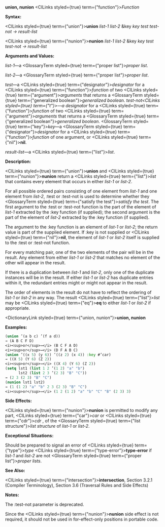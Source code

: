 **union, nunion** <ClLinks styled={true} term={"function"}><i>Function</i></ClLinks> 



**Syntax:** 



<ClLinks styled={true} term={"union"}><b>union</b></ClLinks> *list-1 list-2* &amp;key *key test test-not → result-list* 



<ClLinks styled={true} term={"nunion"}><b>nunion</b></ClLinks> *list-1 list-2* &amp;key *key test test-not → result-list* 



**Arguments and Values:** 



*list-1*—a <GlossaryTerm styled={true} term={"proper list"}><i>proper list</i></GlossaryTerm>. 



*list-2*—a <GlossaryTerm styled={true} term={"proper list"}><i>proper list</i></GlossaryTerm>. 



*test*—a <ClLinks styled={true} term={"designator"}><i>designator</i></ClLinks> for a <ClLinks styled={true} term={"function"}><i>function</i></ClLinks> of two <ClLinks styled={true} term={"argument"}><i>arguments</i></ClLinks> that returns a <GlossaryTerm styled={true} term={"generalized boolean"}><i>generalized boolean</i></GlossaryTerm>. *test-not<ClLinks styled={true} term={"t"}><i>—a </i></ClLinks>designator* for a <ClLinks styled={true} term={"function"}><i>function</i></ClLinks> of two <ClLinks styled={true} term={"argument"}><i>arguments</i></ClLinks> that returns a <GlossaryTerm styled={true} term={"generalized boolean"}><i>generalized boolean</i></GlossaryTerm>. <GlossaryTerm styled={true} term={"key"}><i>key</i></GlossaryTerm>—a <GlossaryTerm styled={true} term={"designator"}><i>designator</i></GlossaryTerm> for a <ClLinks styled={true} term={"function"}><i>function</i></ClLinks> of one argument, or <ClLinks styled={true} term={"nil"}><b>nil</b></ClLinks>. 



*result-list*—a <ClLinks styled={true} term={"list"}><i>list</i></ClLinks>. 



**Description:** 



<ClLinks styled={true} term={"union"}><b>union</b></ClLinks> and <ClLinks styled={true} term={"nunion"}><b>nunion</b></ClLinks> return a <ClLinks styled={true} term={"list"}><i>list</i></ClLinks> that contains every element that occurs in either *list-1* or *list-2*. 



For all possible ordered pairs consisting of one element from *list-1* and one element from *list-2*, :test or :test-not is used to determine whether they <GlossaryTerm styled={true} term={"satisfy the test"}><i>satisfy the test</i></GlossaryTerm>. The first argument to the :test or :test-not function is the part of the element of *list-1* extracted by the :key function (if supplied); the second argument is the part of the element of *list-2* extracted by the :key function (if supplied). 



The argument to the :key function is an element of *list-1* or *list-2*; the return value is part of the supplied element. If :key is not supplied or <ClLinks styled={true} term={"nil"}><b>nil</b></ClLinks>, the element of *list-1* or *list-2* itself is supplied to the :test or :test-not function. 



For every matching pair, one of the two elements of the pair will be in the result. Any element from either *list-1* or *list-2* that matches no element of the other will appear in the result. 



If there is a duplication between *list-1* and *list-2*, only one of the duplicate instances will be in the result. If either *list-1* or *list-2* has duplicate entries within it, the redundant entries might or might not appear in the result. 



The order of elements in the result do not have to reflect the ordering of *list-1* or *list-2* in any way. The result <ClLinks styled={true} term={"list"}><i>list</i></ClLinks> may be <ClLinks styled={true} term={"eq"}><b>eq</b></ClLinks> to either *list-1* or *list-2* if appropriate. 







 



 



<DictionaryLink styled={true} term={"union, nunion"}><b>union, nunion</b></DictionaryLink> 



**Examples:**
```lisp
(union ’(a b c) ’(f a d)) 
→ (A B C F D) 
<i><sup>or</sup>→</i> (B C F A D) 
<i><sup>or</sup>→</i> (D F A B C) 
(union ’((x 5) (y 6)) ’((z 2) (x 4)) :key #’car) 
→ ((X 5) (Y 6) (Z 2)) 
<i><sup>or</sup>→</i> ((X 4) (Y 6) (Z 2)) 
(setq lst1 (list 1 2 ’(1 2) "a" "b") 
      lst2 (list 2 3 ’(2 3) "B" "C")) 
→ (2 3 (2 3) "B" "C") 
(nunion lst1 lst2) 
→ (1 (1 2) "a" "b" 2 3 (2 3) "B" "C") 
<i><sup>or</sup>→</i> (1 2 (1 2) "a" "b" "C" "B" (2 3) 3) 
```
**Side Effects:** 



<ClLinks styled={true} term={"nunion"}><b>nunion</b></ClLinks> is permitted to modify any part, <ClLinks styled={true} term={"car"}><i>car</i></ClLinks> or <ClLinks styled={true} term={"cdr"}><i>cdr</i></ClLinks> , of the <GlossaryTerm styled={true} term={"list structure"}><i>list structure</i></GlossaryTerm> of *list-1* or *list-2*. 



**Exceptional Situations:** 



Should be prepared to signal an error of <ClLinks styled={true} term={"type"}><i>type</i></ClLinks> <ClLinks styled={true} term={"type-error"}><b>type-error</b></ClLinks> if *list-1* and *list-2* are not <GlossaryTerm styled={true} term={"proper list"}><i>proper lists</i></GlossaryTerm>. 



**See Also:** 



<ClLinks styled={true} term={"intersection"}><b>intersection</b></ClLinks>, Section 3.2.1 (Compiler Terminology), Section 3.6 (Traversal Rules and Side Effects) 



**Notes:** 



The :test-not parameter is deprecated. 



Since the <ClLinks styled={true} term={"nunion"}><b>nunion</b></ClLinks> side effect is not required, it should not be used in for-effect-only positions in portable code. 






